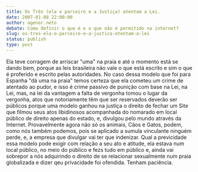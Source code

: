 ```yaml
---
title: Os Três (ela o parceiro e a Justiça) atentam a Lei.
date: 2007-01-08 22:00:00
author: agenor.neto
debate: Como definir o que é e o que não é permitido na internet?
slug: os-tres-ela-o-parceiro-e-a-justica-atentam-a-lei
status: publish 
type: post
---
```


Ela teve corragem de arriscar "uma" na praia e até o momento está se dando bem, porque as leis brasileira não vale o que está escrito e sim o que é proferido e escrito pelas autoridades. No caso dessa modelo que foi para Espanha "dá uma na praia" temos certeza que ela cometeu um crime de atentado ao pudor, e isso é crime passivo de punição com base na Lei, na Lei, mas, na lei da vantagem a falta de vergonha tomou o lugar da vergonha, atos que notoriamente têm que ser reservados deverão ser públicos porque uma modelo ganhou na justiça o direito de fechar um Site que filmou seus atos libidinosos acompanhada do nomarado em local público de direito apenas do estado, e, divulgou pelo mundo através da Internet. Provavelmente agora não só os animais, Cãos e Gatos, podem, como nós também podemos, pois se aplicado a sumula vinculante ninguém perde, e, a empresa que divulgar vai ter que indenizar. Qual a previcidade essa modelo pode exigir com relação a seu ato e atitude, ela estava num local público, no meio do público e fezs tudo em público e, ainda vai sobrepor a nós adquirindo o direito de se relacionar sexualmente num praia globalizada e dizer qeu privacidade foi ofendida. Tenham paciência.
